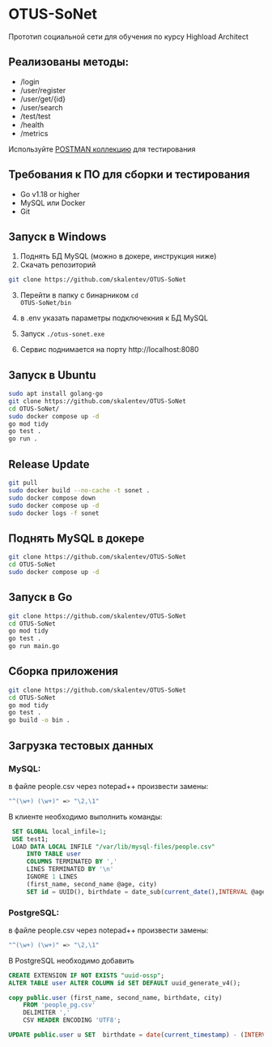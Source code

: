 # OTUS-SoNet

Прототип социальной сети для обучения по курсу Highload Architect

## Реализованы методы:
* /login
* /user/register
* /user/get/{id}
* /user/search
* /test/test
* /health
* /metrics

Используйте [POSTMAN коллекцию](https://github.com/skalentev/OTUS-SoNet/blob/main/OTUS-SoNet.postman_collection.json) для тестирования

## Требования к ПО для сборки и тестирования
- Go v1.18 or higher
- MySQL или Docker
- Git

## Запуск в Windows
1. Поднять БД MySQL (можно в докере, инструкция ниже)
2. Скачать репозиторий 
```bash
git clone https://github.com/skalentev/OTUS-SoNet
```
3. Перейти в папку с бинарником
   <code>cd OTUS-SoNet/bin</code>

4. в .env указать параметры подключекния к БД MySQL
5. Запуск
<code>./otus-sonet.exe</code>
6. Сервис поднимается на порту http://localhost:8080


## Запуск в Ubuntu
```bash
sudo apt install golang-go
git clone https://github.com/skalentev/OTUS-SoNet
cd OTUS-SoNet/
sudo docker compose up -d
go mod tidy
go test .
go run .
```

## Release Update
```bash
git pull
sudo docker build --no-cache -t sonet .
sudo docker compose down
sudo docker compose up -d
sudo docker logs -f sonet
```


## Поднять MySQL в докере
```bash
git clone https://github.com/skalentev/OTUS-SoNet
cd OTUS-SoNet
sudo docker compose up -d
```

## Запуск в Go
```bash
git clone https://github.com/skalentev/OTUS-SoNet
cd OTUS-SoNet
go mod tidy
go test .
go run main.go
```

## Сборка приложения
```bash
git clone https://github.com/skalentev/OTUS-SoNet
cd OTUS-SoNet
go mod tidy
go test .
go build -o bin .
```

## Загрузка тестовых данных
### MySQL:
в файле people.csv через notepad++ произвести замены:
```bash
"^(\w+) (\w+)" => "\2,\1"
```

В клиенте необходимо выполнить команды:
```sql
 SET GLOBAL local_infile=1;
 USE test1; 
 LOAD DATA LOCAL INFILE "/var/lib/mysql-files/people.csv" 
     INTO TABLE user 
     COLUMNS TERMINATED BY ',' 
     LINES TERMINATED BY '\n' 
     IGNORE 1 LINES 
     (first_name, second_name @age, city) 
     SET id = UUID(), birthdate = date_sub(current_date(),INTERVAL @age YEAR);
```
### PostgreSQL:
в файле people.csv через notepad++ произвести замены:
```bash
"^(\w+) (\w+)" => "\2,\1"
```
В PostgreSQL необходимо добавить
```sql
CREATE EXTENSION IF NOT EXISTS "uuid-ossp";
ALTER TABLE user ALTER COLUMN id SET DEFAULT uuid_generate_v4();
```

```sql
copy public.user (first_name, second_name, birthdate, city) 
    FROM 'people_pg.csv' 
    DELIMITER ',' 
    CSV HEADER ENCODING 'UTF8';

UPDATE public.user u SET  birthdate = date(current_timestamp) - (INTERVAL '1y')*to_number(u.birthdate,'999');

```

